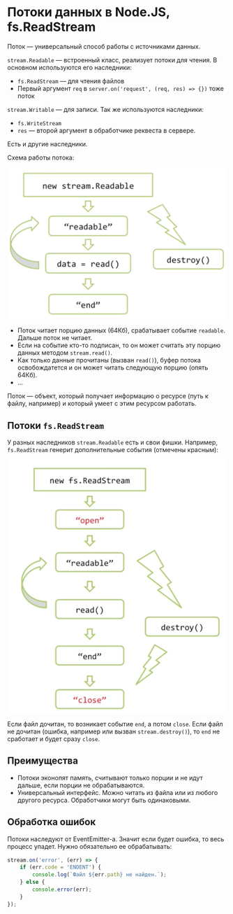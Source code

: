 # Потоки данных в Node.JS, fs.ReadStream
Поток — универсальный способ работы с источниками данных.

`stream.Readable` — встроенный класс, реализует потоки для чтения. В основном используются его наследники:
* `fs.ReadStream` — для чтения файлов
* Первый аргумент `req` в `server.on('request', (req, res) => {})` тоже поток

`stream.Writable` — для записи. Так же используются наследники:
* `fs.WriteStream`
* `res` — второй аргумент в обработчике реквеста в сервере.

Есть и другие наследники.

Схема работы потока:

![](stream_readable.png)

* Поток читает порцию данных (64Кб), срабатывает событие `readable`. Дальше поток не читает.
* Если на событие кто-то подписан, то он может считать эту порцию данных методом `stream.read()`.
* Как только данные прочитаны (вызван `read()`), буфер потока освобождатется и он может читать следующую порцию (опять 64Кб).
* ...

Поток — объект, который получает информацию о ресурсе (путь к файлу, например) и который умеет с этим ресурсом работать.

## Потоки `fs.ReadStream`

У разных наследников `stream.Readable` есть и свои фишки. Например, `fs.ReadStream` генерит дополнительные события (отмечены красным):

![](fs_read_stream.png)

Если файл дочитан, то возникает событие `end`, а потом `close`. Если файл не дочитан (ошибка, например или вызван `stream.destroy()`), то `end` не сработает и будет сразу `close`.

## Преимущества
* Потоки эконопят память, считывают только порции и не идут дальше, если порции не обрабатываются.
* Универсальный интерфейс. Можно читать из файла или из любого другого ресурса. Обработчики могут быть одинаковыми.

## Обработка ошибок
Потоки наследуют от EventEmitter-а. Значит если будет ошибка, то весь процесс упадет. Нужно обязательно ее обрабатывать:

```js
stream.on('error', (err) => {
    if (err.code = 'ENOENT') {
        console.log(`Файл ${err.path} не найден.`);
    } else {
        console.error(err);
    }
});
```


